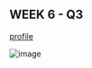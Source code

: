 ## WEEK 6 - Q3
[profile](https://www.codingame.com/profile/7035783b89eabd261b9040022d2571b81337854)

![image](https://user-images.githubusercontent.com/63556870/161801512-053efa76-9b23-47ce-97d0-20ed1a436bb1.png)

